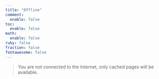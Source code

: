 ```yaml
---
title: "Offline"
comment:
  enable: false
toc:
  enable: false
math:
  enable: false
ruby: false
fraction: false
fontawesome: false
---
```


> You are not connected to the Internet, only cached pages will be available.
 

